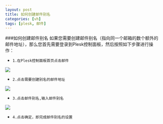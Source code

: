 ```yaml
---
layout: post
title: 如何创建邮件别名
categories: [vh]
tags: [plesk, 邮件]
---
```


###如何创建邮件别名
如果您需要创建邮件别名（指向同一个邮箱的数个额外的邮件地址），那么您首先需要登录到Plesk控制面板，然后按照如下步骤进行操作：

*     1.在Plesk控制面板首页点击邮件

![](http://ww2.sinaimg.cn/large/a74ecc4cjw1dzcvk4ue0xj.jpg)

*     2.点击需要创建别名的邮件地址

![](http://ww1.sinaimg.cn/large/a74e55b4jw1dzcwh812eaj.jpg)

*     3.点击邮件别名,输入邮件别名

![](http://ww3.sinaimg.cn/large/a74ecc4cjw1dzcwko6t83j.jpg)

*     4.点击确定，即完成邮件别名的设置